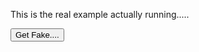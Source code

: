 <script>

    ZOOL.resource = {
        url: 'http://example.com/dave/search',
        response: {
            status: 200,
            body: [
                {
                    "title": "Alchemy",
                    "classification": "Writing",
                    "url": "https://www.pottermore.com/writing-by-jk-rowling/alchemy",
                    "type": "Writing",
                    "label": "j.k. rowling writing"
                },
                {
                    "title": "Something Else",
                    "classification": "Writing",
                    "url": "https://www.pottermore.com/writing-by-jk-rowling/something-else",
                    "type": "Writing",
                    "label": "j.k. rowling writing"
                }
            ]
        }
    };

</script>

This is the real example actually running.....

<div id="putMeHere"></div>

<button onclick="getFakeUrl('http://example.com/dave/search', 'putMeHere')">Get Fake....</button>

